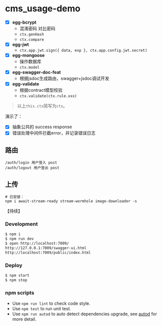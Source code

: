 # cms_usage-demo

- [x] **egg-bcrypt**
  - 混淆密码 对比密码
  - `ctx.genHash`
  - `ctx.compare`
- [x] **egg-jwt**
  - `ctx.app.jwt.sign({ data, exp }, ctx.app.config.jwt.secret)`
- [x] **egg-mongoose**
  - 操作数据库
  - `ctx.model`
- [x] **egg-swagger-doc-feat**
  - 根据jsdoc生成路由，swagger+jsdoc调试开发
- [x] **egg-validate**
  - 根据contract模型校验
  - `ctx.validate(ctx.rule.xxx)`

> 以上`this.ctx`简写为`ctx`。

演示了：

- [x] 抽象公共的 success response
- [x] 错误处理中间件拦截error，并记录错误日志

## 路由

```
/auth/login 用户登入 post
/auth/logout 用户登出 post
```

## 上传

```shell
# 已安装：
npm i await-stream-ready stream-wormhole image-downloader -s
```

【待续】

### Development

```bash
$ npm i
$ npm run dev
$ open http://localhost:7009/
http://127.0.0.1:7009/swagger-ui.html
http://localhost:7009/public/index.html
```

### Deploy

```bash
$ npm start
$ npm stop
```

### npm scripts

- Use `npm run lint` to check code style.
- Use `npm test` to run unit test.
- Use `npm run autod` to auto detect dependencies upgrade, see [autod](https://www.npmjs.com/package/autod) for more detail.

